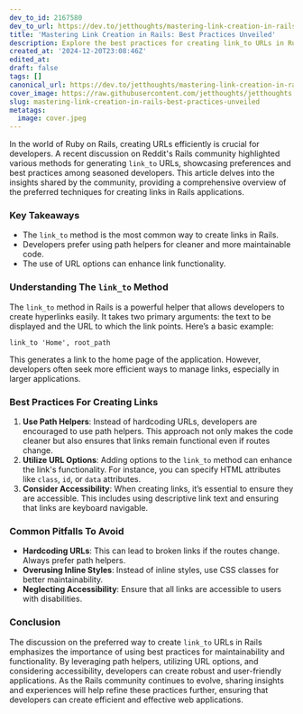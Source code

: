 ```yaml
---
dev_to_id: 2167580
dev_to_url: https://dev.to/jetthoughts/mastering-link-creation-in-rails-best-practices-unveiled-4eea
title: 'Mastering Link Creation in Rails: Best Practices Unveiled'
description: Explore the best practices for creating link_to URLs in Ruby on Rails, as discussed by the community. Learn about path helpers, URL options, and accessibility.
created_at: '2024-12-20T23:08:46Z'
edited_at:
draft: false
tags: []
canonical_url: https://dev.to/jetthoughts/mastering-link-creation-in-rails-best-practices-unveiled-4eea
cover_image: https://raw.githubusercontent.com/jetthoughts/jetthoughts.github.io/master/content/blog/mastering-link-creation-in-rails-best-practices-unveiled/cover.jpeg
slug: mastering-link-creation-in-rails-best-practices-unveiled
metatags:
  image: cover.jpeg
---
```

In the world of Ruby on Rails, creating URLs efficiently is crucial for developers. A recent discussion on Reddit's Rails community highlighted various methods for generating `link_to` URLs, showcasing preferences and best practices among seasoned developers. This article delves into the insights shared by the community, providing a comprehensive overview of the preferred techniques for creating links in Rails applications.

### Key Takeaways

*   The `link_to` method is the most common way to create links in Rails.
*   Developers prefer using path helpers for cleaner and more maintainable code.
*   The use of URL options can enhance link functionality.

### Understanding The `link_to` Method

The `link_to` method in Rails is a powerful helper that allows developers to create hyperlinks easily. It takes two primary arguments: the text to be displayed and the URL to which the link points. Here’s a basic example:

    link_to 'Home', root_path
    

This generates a link to the home page of the application. However, developers often seek more efficient ways to manage links, especially in larger applications.

### Best Practices For Creating Links

1.  **Use Path Helpers**: Instead of hardcoding URLs, developers are encouraged to use path helpers. This approach not only makes the code cleaner but also ensures that links remain functional even if routes change.
2.  **Utilize URL Options**: Adding options to the `link_to` method can enhance the link's functionality. For instance, you can specify HTML attributes like `class`, `id`, or `data` attributes.
3.  **Consider Accessibility**: When creating links, it’s essential to ensure they are accessible. This includes using descriptive link text and ensuring that links are keyboard navigable.

### Common Pitfalls To Avoid

*   **Hardcoding URLs**: This can lead to broken links if the routes change. Always prefer path helpers.
*   **Overusing Inline Styles**: Instead of inline styles, use CSS classes for better maintainability.
*   **Neglecting Accessibility**: Ensure that all links are accessible to users with disabilities.

### Conclusion

The discussion on the preferred way to create `link_to` URLs in Rails emphasizes the importance of using best practices for maintainability and functionality. By leveraging path helpers, utilizing URL options, and considering accessibility, developers can create robust and user-friendly applications. As the Rails community continues to evolve, sharing insights and experiences will help refine these practices further, ensuring that developers can create efficient and effective web applications.